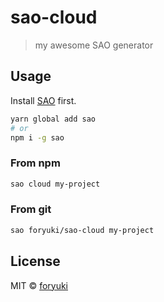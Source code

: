# sao-cloud

> my awesome SAO generator

## Usage

Install [SAO](https://github.com/saojs/sao) first.

```bash
yarn global add sao
# or
npm i -g sao
```

### From npm

```bash
sao cloud my-project
```

### From git

```bash
sao foryuki/sao-cloud my-project
```

## License

MIT &copy; [foryuki](github.com/foryuki)
